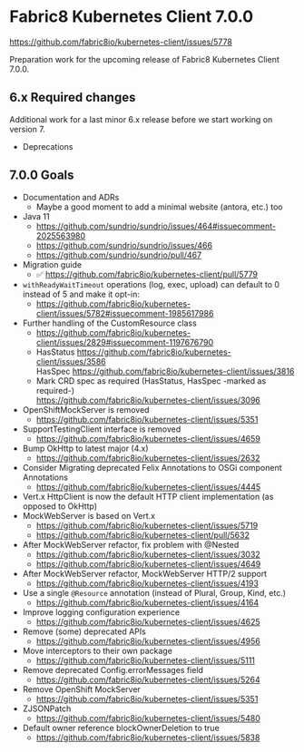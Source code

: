 # Fabric8 Kubernetes Client 7.0.0

https://github.com/fabric8io/kubernetes-client/issues/5778

Preparation work for the upcoming release of Fabric8 Kubernetes Client 7.0.0.

## 6.x Required changes

Additional work for a last minor 6.x release before we start working on version 7.

- Deprecations

## 7.0.0 Goals

- Documentation and ADRs
  - Maybe a good moment to add a minimal website (antora, etc.) too
- Java 11
  - https://github.com/sundrio/sundrio/issues/464#issuecomment-2025563980
  - https://github.com/sundrio/sundrio/issues/466
  - https://github.com/sundrio/sundrio/pull/467
- Migration guide
  - ✅ https://github.com/fabric8io/kubernetes-client/pull/5779
- `withReadyWaitTimeout` operations (log, exec, upload) can default to 0 instead of 5 and make it opt-in:
  - https://github.com/fabric8io/kubernetes-client/issues/5782#issuecomment-1985617986
- Further handling of the CustomResource class
  - https://github.com/fabric8io/kubernetes-client/issues/2829#issuecomment-1197676790
  - HasStatus https://github.com/fabric8io/kubernetes-client/issues/3586<br/>
    HasSpec https://github.com/fabric8io/kubernetes-client/issues/3816
  - Mark CRD spec as required (HasStatus, HasSpec -marked as required-)<br />
    https://github.com/fabric8io/kubernetes-client/issues/3096
- OpenShiftMockServer is removed
  - https://github.com/fabric8io/kubernetes-client/issues/5351
- SupportTestingClient interface is removed
  - https://github.com/fabric8io/kubernetes-client/issues/4659
- Bump OkHttp to latest major (4.x)
  - https://github.com/fabric8io/kubernetes-client/issues/2632
- Consider Migrating deprecated Felix Annotations to OSGi component Annotations
  - https://github.com/fabric8io/kubernetes-client/issues/4445
- Vert.x HttpClient is now the default HTTP client implementation (as opposed to OkHttp)
- MockWebServer is based on Vert.x
  - https://github.com/fabric8io/kubernetes-client/issues/5719
  - https://github.com/fabric8io/kubernetes-client/pull/5632
- After MockWebServer refactor, fix problem with @Nested
  - https://github.com/fabric8io/kubernetes-client/issues/3032
  - https://github.com/fabric8io/kubernetes-client/issues/4649
- After MockWebServer refactor, MockWebServer HTTP/2 support
  - https://github.com/fabric8io/kubernetes-client/issues/4193
- Use a single `@Resource` annotation (instead of Plural, Group, Kind, etc.)
  - https://github.com/fabric8io/kubernetes-client/issues/4164
- Improve logging configuration experience
  - https://github.com/fabric8io/kubernetes-client/issues/4625
- Remove (some) deprecated APIs
  - https://github.com/fabric8io/kubernetes-client/issues/4956
- Move interceptors to their own package
  - https://github.com/fabric8io/kubernetes-client/issues/5111
- Remove deprecated Config.errorMessages field
  - https://github.com/fabric8io/kubernetes-client/issues/5264
- Remove OpenShift MockServer
  - https://github.com/fabric8io/kubernetes-client/issues/5351
- ZJSONPatch
  - https://github.com/fabric8io/kubernetes-client/issues/5480
- Default owner reference blockOwnerDeletion to true
  - https://github.com/fabric8io/kubernetes-client/issues/5838
